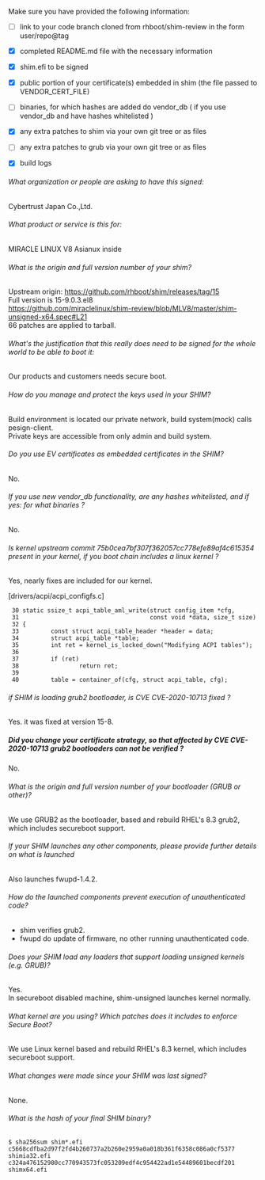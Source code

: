 Make sure you have provided the following information:

 - [ ] link to your code branch cloned from rhboot/shim-review in the form user/repo@tag
 - [x] completed README.md file with the necessary information
 - [x] shim.efi to be signed
 - [x] public portion of your certificate(s) embedded in shim (the file passed to VENDOR_CERT_FILE)
 - [ ] binaries, for which hashes are added do vendor_db ( if you use vendor_db and have hashes whitelisted )
 - [x] any extra patches to shim via your own git tree or as files
 - [ ] any extra patches to grub via your own git tree or as files
 - [x] build logs


###### What organization or people are asking to have this signed:
Cybertrust Japan Co.,Ltd.  

###### What product or service is this for:
MIRACLE LINUX V8 Asianux inside  

###### What is the origin and full version number of your shim?
Upstream origin: https://github.com/rhboot/shim/releases/tag/15  
Full version is 15-9.0.3.el8  
https://github.com/miraclelinux/shim-review/blob/MLV8/master/shim-unsigned-x64.spec#L21  
66 patches are applied to tarball.  

###### What's the justification that this really does need to be signed for the whole world to be able to boot it:
Our products and customers needs secure boot.  

###### How do you manage and protect the keys used in your SHIM?
Build environment is located our private network, build system(mock) calls pesign-client.  
Private keys are accessible from only admin and build system.  

###### Do you use EV certificates as embedded certificates in the SHIM?
No.  

###### If you use new vendor_db functionality, are any hashes whitelisted, and if yes: for what binaries ?
No.  

###### Is kernel upstream commit 75b0cea7bf307f362057cc778efe89af4c615354 present in your kernel, if you boot chain includes a linux kernel ?
Yes, nearly fixes are included for our kernel.  

[drivers/acpi/acpi_configfs.c]
```
 30 static ssize_t acpi_table_aml_write(struct config_item *cfg,
 31                                     const void *data, size_t size)
 32 {
 33         const struct acpi_table_header *header = data;
 34         struct acpi_table *table;
 35         int ret = kernel_is_locked_down("Modifying ACPI tables");
 36
 37         if (ret)
 38                 return ret;
 39
 40         table = container_of(cfg, struct acpi_table, cfg);
```

###### if SHIM is loading grub2 bootloader, is CVE CVE-2020-10713 fixed ?
Yes. it was fixed at version 15-8.  

##### Did you change your certificate strategy, so that affected by CVE CVE-2020-10713 grub2 bootloaders can not be verified ?
No.  

###### What is the origin and full version number of your bootloader (GRUB or other)?
We use GRUB2 as the bootloader, based and rebuild RHEL's 8.3 grub2, which includes secureboot support.  

###### If your SHIM launches any other components, please provide further details on what is launched
Also launches fwupd-1.4.2.  

###### How do the launched components prevent execution of unauthenticated code?
- shim verifies grub2.  
- fwupd do update of firmware, no other running unauthenticated code.  

###### Does your SHIM load any loaders that support loading unsigned kernels (e.g. GRUB)?
Yes.  
In secureboot disabled machine, shim-unsigned launches kernel normally.  

###### What kernel are you using? Which patches does it includes to enforce Secure Boot?
We use Linux kernel based and rebuild RHEL's 8.3 kernel, which includes secureboot support.  

###### What changes were made since your SHIM was last signed?
None.  

###### What is the hash of your final SHIM binary?
```
$ sha256sum shim*.efi
c5668cdfba2d97f2fd4b260737a2b260e2959a0a018b361f6358c086a0cf5377  shimia32.efi
c324a476152980cc770943573fc053209edf4c954422ad1e54489601becdf201  shimx64.efi
```
